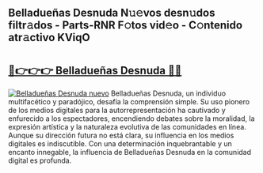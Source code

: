## Belladueñas Desnuda N𝚞𝚎vos desn𝚞dos filtr𝚊dos - Parts-RNR F𝚘tos vid𝚎o - C𝚘ntenido atr𝚊ctivo KViqO

# <h2><a href="http://mb7fyk.tromn.icu/?c=Belladue%c3%b1as+Desnuda">🔗👉👉👉 Belladueñas Desnuda 🔗🔗</a></h2>

[![Belladueñas Desnuda nuevo](https://i.imgur.com/pEAQMta.gif)](http://mb7fyk.tromn.icu/?c=Belladue%c3%b1as+Desnuda)
Belladueñas Desnuda, un individuo multifacético y paradójico, desafía la comprensión simple. Su uso pionero de los medios digitales para la autorrepresentación ha cautivado y enfurecido a los espectadores, encendiendo debates sobre la moralidad, la expresión artística y la naturaleza evolutiva de las comunidades en línea. Aunque su dirección futura no está clara, su influencia en los medios digitales es indiscutible. Con una determinación inquebrantable y un encanto innegable, la influencia de Belladueñas Desnuda en la comunidad digital es profunda.
